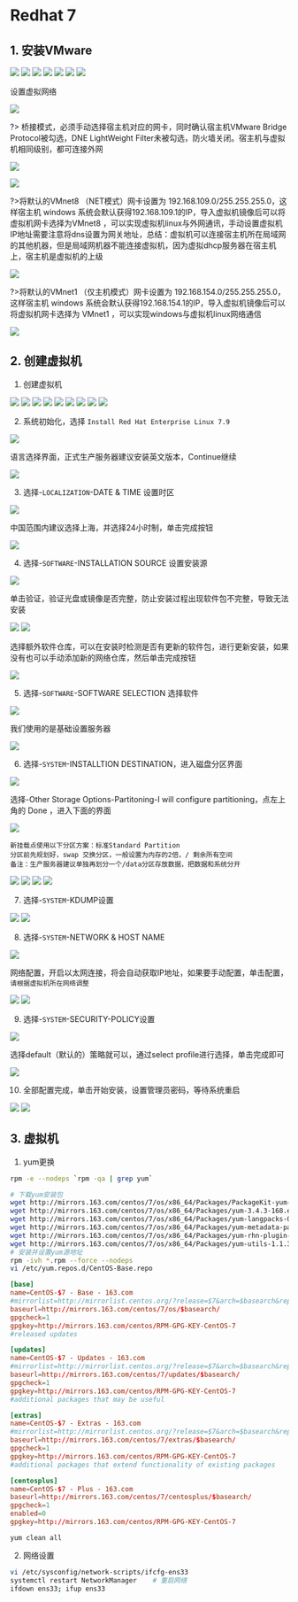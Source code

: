 # Redhat 7

## 1. 安装VMware

![](../../assets/_images/devops/linux/rhel7/Vm1.png)
![](../../assets/_images/devops/linux/rhel7/Vm2.png)
![](../../assets/_images/devops/linux/rhel7/Vm3.png)
![](../../assets/_images/devops/linux/rhel7/Vm4.png)
![](../../assets/_images/devops/linux/rhel7/Vm5.png)
![](../../assets/_images/devops/linux/rhel7/Vm6.png)
![](../../assets/_images/devops/linux/rhel7/Vm7.png)

设置虚拟网络

![](../../assets/_images/devops/linux/rhel7/Vm8.png)

?> 桥接模式，必须手动选择宿主机对应的网卡，同时确认宿主机VMware Bridge Protocol被勾选，DNE LightWeight Filter未被勾选，防火墙关闭。宿主机与虚拟机相同级别，都可连接外网

![](../../assets/_images/devops/linux/rhel7/Vm9.png)

![](../../assets/_images/devops/linux/rhel7/Vm10.png)

?>将默认的VMnet8 （NET模式）网卡设置为 192.168.109.0/255.255.255.0，这样宿主机 windows 系统会默认获得192.168.109.1的IP，导入虚拟机镜像后可以将虚拟机网卡选择为VMnet8 ，可以实现虚拟机linux与外网通讯，手动设置虚拟机IP地址需要注意将dns设置为网关地址，总结：虚拟机可以连接宿主机所在局域网的其他机器，但是局域网机器不能连接虚拟机，因为虚拟dhcp服务器在宿主机上，宿主机是虚拟机的上级

![](../../assets/_images/devops/linux/rhel7/Vm11.png)

?>将默认的VMnet1 （仅主机模式）网卡设置为 192.168.154.0/255.255.255.0，这样宿主机 windows 系统会默认获得192.168.154.1的IP，导入虚拟机镜像后可以将虚拟机网卡选择为 VMnet1 ，可以实现windows与虚拟机linux网络通信

![](../../assets/_images/devops/linux/rhel7/Vm12.png)


## 2. 创建虚拟机

1. 创建虚拟机

![](../../assets/_images/devops/linux/rhel7/1.png)
![](../../assets/_images/devops/linux/rhel7/2.png)
![](../../assets/_images/devops/linux/rhel7/3.png)
![](../../assets/_images/devops/linux/rhel7/4.png)
![](../../assets/_images/devops/linux/rhel7/5.png)
![](../../assets/_images/devops/linux/rhel7/6.png)
![](../../assets/_images/devops/linux/rhel7/7.png)
![](../../assets/_images/devops/linux/rhel7/8.png)
![](../../assets/_images/devops/linux/rhel7/9.png)

2. 系统初始化，选择 `Install Red Hat Enterprise Linux 7.9`

![](../../assets/_images/devops/linux/rhel7/10.png)

语言选择界面，正式生产服务器建议安装英文版本，Continue继续

![](../../assets/_images/devops/linux/rhel7/11.png)

3. 选择-`LOCALIZATION`-DATE & TIME 设置时区

![](../../assets/_images/devops/linux/rhel7/12.png)

中国范围内建议选择上海，并选择24小时制，单击完成按钮

![](../../assets/_images/devops/linux/rhel7/13.png)

4. 选择-`SOFTWARE`-INSTALLATION SOURCE 设置安装源

![](../../assets/_images/devops/linux/rhel7/14.png)

单击验证，验证光盘或镜像是否完整，防止安装过程出现软件包不完整，导致无法安装

![](../../assets/_images/devops/linux/rhel7/15.png)
![](../../assets/_images/devops/linux/rhel7/16.png)

选择额外软件仓库，可以在安装时检测是否有更新的软件包，进行更新安装，如果没有也可以手动添加新的网络仓库，然后单击完成按钮

![](../../assets/_images/devops/linux/rhel7/17.png)

5. 选择-`SOFTWARE`-SOFTWARE SELECTION 选择软件

![](../../assets/_images/devops/linux/rhel7/18.png)

我们使用的是基础设置服务器

![](../../assets/_images/devops/linux/rhel7/19.png)


6. 选择-`SYSTEM`-INSTALLTION DESTINATION，进入磁盘分区界面

![](../../assets/_images/devops/linux/rhel7/20.png)

选择-Other Storage Options-Partitoning-I will configure partitioning，点左上角的 Done ，进入下面的界面

![](../../assets/_images/devops/linux/rhel7/21.png)

```
新挂载点使用以下分区方案：标准Standard Partition
分区前先规划好，swap 交换分区，一般设置为内存的2倍，/ 剩余所有空间
备注：生产服务器建议单独再划分一个/data分区存放数据，把数据和系统分开
```

![](../../assets/_images/devops/linux/rhel7/22.png)
![](../../assets/_images/devops/linux/rhel7/23.png)
![](../../assets/_images/devops/linux/rhel7/24.png)
![](../../assets/_images/devops/linux/rhel7/25.png)

7. 选择-`SYSTEM`-KDUMP设置

![](../../assets/_images/devops/linux/rhel7/26.png)
![](../../assets/_images/devops/linux/rhel7/27.png)

8. 选择-`SYSTEM`-NETWORK & HOST NAME 

![](../../assets/_images/devops/linux/rhel7/28.png)

网络配置，开启以太网连接，将会自动获取IP地址，如果要手动配置，单击配置，`请根据虚拟机所在网络调整`

![](../../assets/_images/devops/linux/rhel7/29.png)
![](../../assets/_images/devops/linux/rhel7/30.png)

9. 选择-`SYSTEM`-SECURITY-POLICY设置

![](../../assets/_images/devops/linux/rhel7/31.png)

选择default（默认的）策略就可以，通过select profile进行选择，单击完成即可

![](../../assets/_images/devops/linux/rhel7/32.png)

10. 全部配置完成，单击开始安装，设置管理员密码，等待系统重启

![](../../assets/_images/devops/linux/rhel7/33.png)
![](../../assets/_images/devops/linux/rhel7/34.png)

## 3. 虚拟机

1. yum更换

```bash
rpm -e --nodeps `rpm -qa | grep yum`

# 下载yum安装包
wget http://mirrors.163.com/centos/7/os/x86_64/Packages/PackageKit-yum-1.1.10-2.el7.centos.x86_64.rpm
wget http://mirrors.163.com/centos/7/os/x86_64/Packages/yum-3.4.3-168.el7.centos.noarch.rpm
wget http://mirrors.163.com/centos/7/os/x86_64/Packages/yum-langpacks-0.4.2-7.el7.noarch.rpm
wget http://mirrors.163.com/centos/7/os/x86_64/Packages/yum-metadata-parser-1.1.4-10.el7.x86_64.rpm
wget http://mirrors.163.com/centos/7/os/x86_64/Packages/yum-rhn-plugin-2.0.1-10.el7.noarch.rpm
wget http://mirrors.163.com/centos/7/os/x86_64/Packages/yum-utils-1.1.31-54.el7_8.noarch.rpm
# 安装并设置yum源地址
rpm -ivh *.rpm --force --nodeps
vi /etc/yum.repos.d/CentOS-Base.repo
```

```conf
[base]
name=CentOS-$7 - Base - 163.com
#mirrorlist=http://mirrorlist.centos.org/?release=$7&arch=$basearch&repo=os
baseurl=http://mirrors.163.com/centos/7/os/$basearch/
gpgcheck=1
gpgkey=http://mirrors.163.com/centos/RPM-GPG-KEY-CentOS-7
#released updates

[updates]
name=CentOS-$7 - Updates - 163.com
#mirrorlist=http://mirrorlist.centos.org/?release=$7&arch=$basearch&repo=updates
baseurl=http://mirrors.163.com/centos/7/updates/$basearch/
gpgcheck=1
gpgkey=http://mirrors.163.com/centos/RPM-GPG-KEY-CentOS-7
#additional packages that may be useful

[extras]
name=CentOS-$7 - Extras - 163.com
#mirrorlist=http://mirrorlist.centos.org/?release=$7&arch=$basearch&repo=extras
baseurl=http://mirrors.163.com/centos/7/extras/$basearch/
gpgcheck=1
gpgkey=http://mirrors.163.com/centos/RPM-GPG-KEY-CentOS-7
#additional packages that extend functionality of existing packages

[centosplus]
name=CentOS-$7 - Plus - 163.com
baseurl=http://mirrors.163.com/centos/7/centosplus/$basearch/
gpgcheck=1
enabled=0
gpgkey=http://mirrors.163.com/centos/RPM-GPG-KEY-CentOS-7
```

```
yum clean all
```

2. 网络设置

```bash
vi /etc/sysconfig/network-scripts/ifcfg-ens33   
systemctl restart NetworkManager    # 重启网络
ifdown ens33; ifup ens33
```